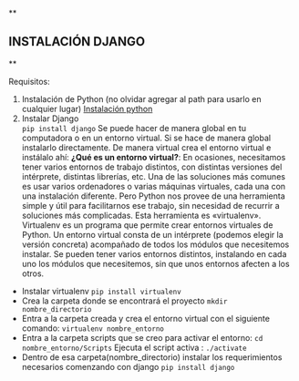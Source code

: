 **

## INSTALACIÓN DJANGO

**

Requisitos:
1. Instalación de Python (no olvidar agregar al path para usarlo en cualquier lugar)
[Instalación python](https://github.com/BettySanchez7/Django_recursos/blob/main/Images/Screenshot_2.png)
3. Instalar Django  
	`pip install django`
	Se puede hacer de manera global en tu computadora o en un entorno virtual. Si se hace de manera global instalarlo directamente.
	De manera virtual crea el entorno virtual e instálalo ahí:
	**¿Qué es un entorno virtual?**: En ocasiones, necesitamos tener varios entornos de trabajo distintos, con distintas versiones del intérprete, distintas librerías, etc. Una de las soluciones más comunes es usar varios ordenadores o varias máquinas virtuales, cada una con una instalación diferente. Pero Python nos provee de una herramienta simple y útil para facilitarnos ese trabajo, sin necesidad de recurrir a soluciones más complicadas. Esta herramienta es «virtualenv».
Virtualenv es un programa que permite crear entornos virtuales de Python. Un entorno virtual consta de un intérprete (podemos elegir la versión concreta) acompañado de todos los módulos que necesitemos instalar. Se pueden tener varios entornos distintos, instalando en cada uno los módulos que necesitemos, sin que unos entornos afecten a los otros.
* Instalar virtualenv `pip install virtualenv`
* Crea la carpeta donde se encontrará el proyecto `mkdir nombre_directorio`
* Entra a la carpeta creada y crea el entorno virtual con el siguiente comando: `virtualenv nombre_entorno`
* Entra a la carpeta scripts que se creo para activar el entorno: `cd nombre_entorno/Scripts`
	Ejecuta el script activa : `./activate`
* Dentro de esa carpeta(nombre_directorio) instalar los requerimientos necesarios comenzando con django `pip install django`

